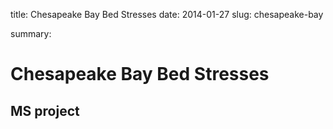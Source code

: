 title: Chesapeake Bay Bed Stresses
date: 2014-01-27
slug: chesapeake-bay

summary: 

# Chesapeake Bay Bed Stresses
## MS project



